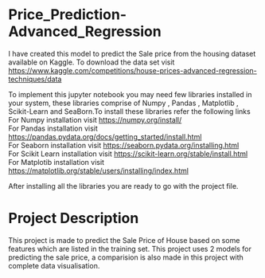 # Price_Prediction-Advanced_Regression
I have created this model to predict the Sale price from the housing dataset available on Kaggle. To download the data set visit https://www.kaggle.com/competitions/house-prices-advanced-regression-techniques/data

To implement this jupyter notebook you may need few libraries installed in your system, these libraries comprise of Numpy , Pandas , Matplotlib , Scikit-Learn and SeaBorn.To install these libraries refer the following links <br>
For Numpy installation visit https://numpy.org/install/<br>
For Pandas installation visit https://pandas.pydata.org/docs/getting_started/install.html<br>
For Seaborn installation visit https://seaborn.pydata.org/installing.html<br>
For Scikit Learn installation visit https://scikit-learn.org/stable/install.html<br>
For Matplotib installation visit https://matplotlib.org/stable/users/installing/index.html<br>

After installing all the libraries you are ready to go with the project file.<br>
# Project Description
This project is made to predict the Sale Price of House based on some features which are listed in the training set. This project uses 2 models for predicting the sale price, a comparision is also made in this project with complete data visualisation.
